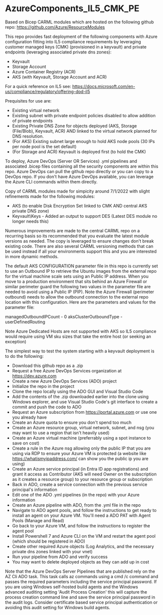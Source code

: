 # AzureComponents_IL5_CMK_PE

Based on Bicep CARML modules which are hosted on the following github repo: https://github.com/Azure/ResourceModules

This repo provides fast deployment of the following components with Azure configuration fitting into IL5 compliance requirements by leveraging customer managed keys (CMK) (provisioned in a keyvault) and private endpoints (leveraging associated private dns zones):

- Keyvault
- Storage Account
- Azure Container Registry (ACR)
- AKS (with Keyvault, Storage Account and ACR)

For a quick reference on IL5 see: https://docs.microsoft.com/en-us/compliance/regulatory/offering-dod-il5

Prequisites for use are:
- Existing virtual network
- Existing subnet with private endpoint policies disabled to allow addition of private endpoints
- Existing Private DNS Zone for objects deployed (AKS, Storage (File/Blob), Keyvault, ACR) AND linked to the virtual network planned for DNS resolution.
- (For AKS) Existing subnet large enough to hold AKS node pools (30 IPs per node pool is the set default)
- (For Storage and ACR) Keyvault is deployed first (to hold the CMK)

To deploy, Azure DevOps (Server OR Services) .yml pipelines and associated .bicep files containing all the security components are within this repo. Azure DevOps can pull the github repo directly or you can copy to a DevOps repo. If you don't have Azure DevOps available, you can leverage the Azure CLI commands within them directly. 

Copy of CARML modules made for simpicity around 7/1/2022 with slight refinements made for the following modules:

- AKS (to enable Disk Encryption Set linked to CMK AND central AKS private DNS zone)
- Keyvault\Keys - Added an output to support DES (Latest DES module no longer needs this)

Numerous improvements are made to the central CARML repo on a recurring basis so its recommended that you evaluate the latest module versions as needed. The copy is leveraged to ensure changes don't break existing code. There are also several CARML versioning methods that can be used instead if all your environments support this and you are interested in more dynamic methods.

The default AKS CONFIGURATION parameter file in this repo is currently set to use an Outbound IP to retrieve the Ubuntu images from the external repo for the virtual machine scale sets using an Public IP address. When you move to a production environment that sits behind an Azure Firewall or similar perimeter guard the following two values in the parameter file are needed to avoid using a Public IP (PIP). Note the Azure Firewall (perimeter outbound) needs to allow the outbound connection to the external repo location with this configuration. Here are the parameters and values for the parameter file:

managedOutboundIPCount - 0
aksClusterOutboundType - userDefinedRouting

Note Azure Dedicated Hosts are not supported with AKS so IL5 compliance would require using VM sku sizes that take the entire host (or seeking an exception)

The simplest way to test the system starting with a keyvault deployment is to do the following:

- Download this github repo as a .zip
- Request a free Azure DevOps Services organization at https://dev.azure.com
- Create a new Azure DevOps Services (ADO) project
- Initialize the repo in the project
- Clone the repo locally using the ADO GUI and Visual Studio Code
- Add the contents of the .zip downloaded earlier into the clone using Windows explorer, and use Visual Studio Code's git interface to create a commit and push the code to ADO
- Request an Azure subscription from https://portal.azure.com or use one you already have
- Create an Azure quota to ensure you don't spend too much
- Create an Azure resource group, virtual network, subnet, and nsg (you may want to use a region that isn't heavily used)
- Create an Azure virtual machine (preferrably using a spot instance to save on cost)
- Create a rule in the Azure nsg allowing only the public IP that you are using via RDP to ensure your Azure VM is protected (a website like https://whatismyipaddress.com/ can show you the public ip you are using)
- Create an Azure service principal (in Entra ID app registrations) and grant it access as Contributor (AKS will need Owner on the subscription as it creates a resource group) to your resource group or subscription
- Back in ADO, create a service connection with the previous service principal's information
- Edit one of the ADO .yml pipelines (in the repo) with your Azure information
- Create an Azure pipeline with ADO, from the .yml file in the repo
- Navigate to ADO agent pools, and follow the instructions to get ready to install an agent on your Azure VM. You'll need a ADO PAT with Agent Pools (Manage and Read)
- Go back to your Azure VM, and follow the instructions to register the agent pool
- Install Powershell 7 and Azure CLI on the VM and restart the agent pool (which should be registered in ADO)
- Create other required Azure objects (Log Analytics, and the necessary private dns zones linked with your vnet)
- Run your pipeline from ADO and verify success
- You may want to delete deployed objects as they can add up in cost

Note that the Azure DevOps Server Pipelines that are published rely on the AZ Cli ADO task. This task calls az commands using a cmd /c command and passes the required parameters including the service principal password. If you are using Windows self-hosted build agents and the Windows advanced auditing setting 'Audit Process Creation' this will capture the process creation command line and save the service principal password in the audit logs. Consider certificate based service principal authentication or avoiding this audit setting for Windows build agents. 
